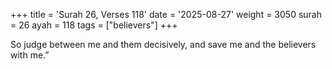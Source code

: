 +++
title = 'Surah 26, Verses 118'
date = '2025-08-27'
weight = 3050
surah = 26
ayah = 118
tags = ["believers"]
+++

So judge between me and them decisively, and save me and the believers with me.”